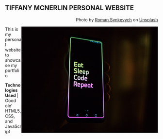 ## TIFFANY MCNERLIN PERSONAL WEBSITE
<p align="right">Photo by <a href="https://unsplash.com/@synkevych?utm_source=unsplash&utm_medium=referral&utm_content=creditCopyText">
  Roman Synkevych</a> on <a href="https://unsplash.com/s/photos/programming?utm_source=unsplash&utm_medium=referral&utm_content=creditCopyText">Unsplash</a></p>
  <img align="right" height=350 width=450 src="/images/unsplash.jpg">
<p align="left">This is my personal website to showcase my portfolio</p>

<p align="left"><strong>Technologies Used</strong> | Good ole' HTML5, CSS, and JavaScript</p>





  
